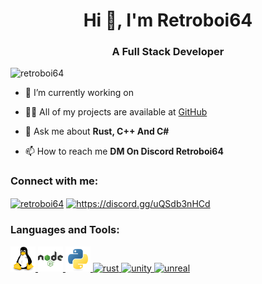 <h1 align="center">Hi 👋, I'm Retroboi64</h1>
<h3 align="center">A Full Stack Developer</h3>

<p align="left"> <img src="https://komarev.com/ghpvc/?username=retroboi64&label=Profile%20views&color=0e75b6&style=flat" alt="retroboi64" /> </p>

- 🔭 I’m currently working on [](https://github.com/Retroboi64/)

- 👨‍💻 All of my projects are available at [GitHub](GitHub)

- 💬 Ask me about **Rust, C++ And C#**

- 📫 How to reach me **DM On Discord Retroboi64**

<h3 align="left">Connect with me:</h3>
<p align="left">
<a href="https://www.youtube.com/c/retroboi64" target="blank"><img align="center" src="https://raw.githubusercontent.com/rahuldkjain/github-profile-readme-generator/master/src/images/icons/Social/youtube.svg" alt="retroboi64" height="30" width="40" /></a>
<a href="https://discord.gg/https://discord.gg/uQSdb3nHCd" target="blank"><img align="center" src="https://raw.githubusercontent.com/rahuldkjain/github-profile-readme-generator/master/src/images/icons/Social/discord.svg" alt="https://discord.gg/uQSdb3nHCd" height="30" width="40" /></a>
</p>

<h3 align="left">Languages and Tools:</h3>
<p align="left"> <a href="https://www.linux.org/" target="_blank" rel="noreferrer"> <img src="https://raw.githubusercontent.com/devicons/devicon/master/icons/linux/linux-original.svg" alt="linux" width="40" height="40"/> </a> <a href="https://nodejs.org" target="_blank" rel="noreferrer"> <img src="https://raw.githubusercontent.com/devicons/devicon/master/icons/nodejs/nodejs-original-wordmark.svg" alt="nodejs" width="40" height="40"/> </a> <a href="https://www.python.org" target="_blank" rel="noreferrer"> <img src="https://raw.githubusercontent.com/devicons/devicon/master/icons/python/python-original.svg" alt="python" width="40" height="40"/> </a> <a href="https://www.rust-lang.org" target="_blank" rel="noreferrer"> <img src="[https://raw.githubusercontent.com/devicons/devicon/master/icons/rust/rust-plain.svg](https://raw.githubusercontent.com/rahuldkjain/github-profile-readme-generator/master/src/images/icons/ProgrammingLanguages/rust.svg)" alt="rust" width="40" height="40"/> </a> <a href="https://unity.com/" target="_blank" rel="noreferrer"> <img src="https://www.vectorlogo.zone/logos/unity3d/unity3d-icon.svg" alt="unity" width="40" height="40"/> </a> <a href="https://unrealengine.com/" target="_blank" rel="noreferrer"> <img src="https://raw.githubusercontent.com/kenangundogan/fontisto/036b7eca71aab1bef8e6a0518f7329f13ed62f6b/icons/svg/brand/unreal-engine.svg" alt="unreal" width="40" height="40"/> </a> </p>

